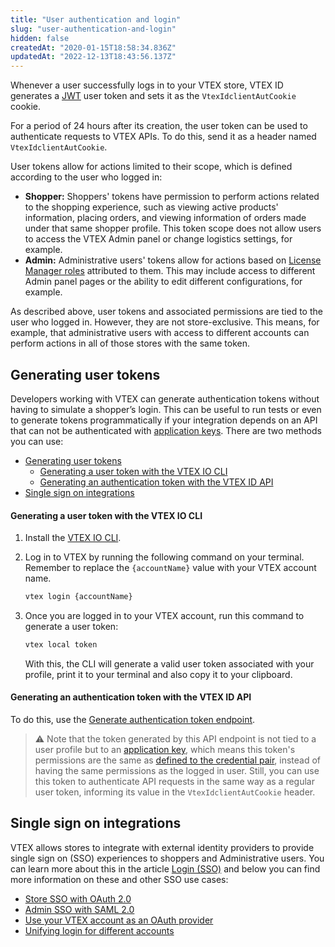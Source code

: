 ```yaml
---
title: "User authentication and login"
slug: "user-authentication-and-login"
hidden: false
createdAt: "2020-01-15T18:58:34.836Z"
updatedAt: "2022-12-13T18:43:56.137Z"
---
```


Whenever a user successfully logs in to your VTEX store, VTEX ID generates a [JWT](https://en.wikipedia.org/wiki/JSON_Web_Token) user token and sets it as the `VtexIdclientAutCookie` cookie.

For a period of 24 hours after its creation, the user token can be used to authenticate requests to VTEX APIs. To do this, send it as a header named `VtexIdclientAutCookie`.

User tokens allow for actions limited to their scope, which is defined according to the user who logged in:

* **Shopper:** Shoppers' tokens have permission to perform actions related to the shopping experience, such as viewing active products' information, placing orders, and viewing information of orders made under that same shopper profile. This token scope does not allow users to access the VTEX Admin panel or change logistics settings, for example.
* **Admin:** Administrative users' tokens allow for actions based on [License Manager roles](https://help.vtex.com/en/tutorial/roles--7HKK5Uau2H6wxE1rH5oRbc) attributed to them. This may include access to different Admin panel pages or the ability to edit different configurations, for example.

As described above, user tokens and associated permissions are tied to the user who logged in. However, they are not store-exclusive. This means, for example, that administrative users with access to different accounts can perform actions in all of those stores with the same token.

## Generating user tokens

Developers working with VTEX can generate authentication tokens without having to simulate a shopper’s login. This can be useful to run tests or even to generate tokens programmatically if your integration depends on an API that can not be authenticated with [application keys](https://developers.vtex.com/docs/guides/api-authentication-using-application-keys). There are two methods you can use:

- [Generating user tokens](#generating-user-tokens)
    - [Generating a user token with the VTEX IO CLI](#generating-an-user-token-with-the-vtex-io-cli)
    - [Generating an authentication token with the VTEX ID API](#generating-an-authentication-token-with-the-vtex-id-api)
- [Single sign on integrations](#single-sign-on-integrations)

#### Generating a user token with the VTEX IO CLI

1. Install the [VTEX IO CLI](https://developers.vtex.com/docs/guides/vtex-io-documentation-vtex-io-cli-install).
2. Log in to VTEX by running the following command on your terminal.
   Remember to replace the `{accountName}` value with your VTEX account name.
   
   ```bash
   vtex login {accountName}
   ```

3. Once you are logged in to your VTEX account, run this command to generate a user token:

   ```bash
   vtex local token
   ```

   With this, the CLI will generate a valid user token associated with your profile, print it to your terminal and also copy it to your clipboard.

#### Generating an authentication token with the VTEX ID API

To do this, use the [Generate authentication token endpoint](https://developers.vtex.com/docs/api-reference/vtex-id-api#post-/api/vtexid/apptoken/login).

> ⚠️ Note that the token generated by this API endpoint is not tied to a user profile but to an [application key](https://developers.vtex.com/docs/guides/api-authentication-using-application-keys), which means this token's permissions are the same as [defined to the credential pair](https://help.vtex.com/en/tutorial/application-keys--2iffYzlvvz4BDMr6WGUtet#managing-app-key-permissions), instead of having the same permissions as the logged in user. Still, you can use this token to authenticate API requests in the same way as a regular user token, informing its value in the `VtexIdclientAutCookie` header.

## Single sign on integrations

VTEX allows stores to integrate with external identity providers to provide single sign on (SSO) experiences to shoppers and Administrative users. You can learn more about this in the article [Login (SSO)](https://developers.vtex.com/vtex-rest-api/docs/login-integration-guide) and below you can find more information on these and other SSO use cases:

* [Store SSO with OAuth 2.0](https://developers.vtex.com/docs/guides/login-integration-guide-webstore-oauth2)
* [Admin SSO with SAML 2.0](https://developers.vtex.com/docs/guides/login-integration-guide-admin-saml2)
* [Use your VTEX account as an OAuth provider](https://developers.vtex.com/docs/apps/vtex.oauth-provider-admin@2.x)
* [Unifying login for different accounts](https://developers.vtex.com/vtex-rest-api/docs/unifying-login-for-different-accounts)

